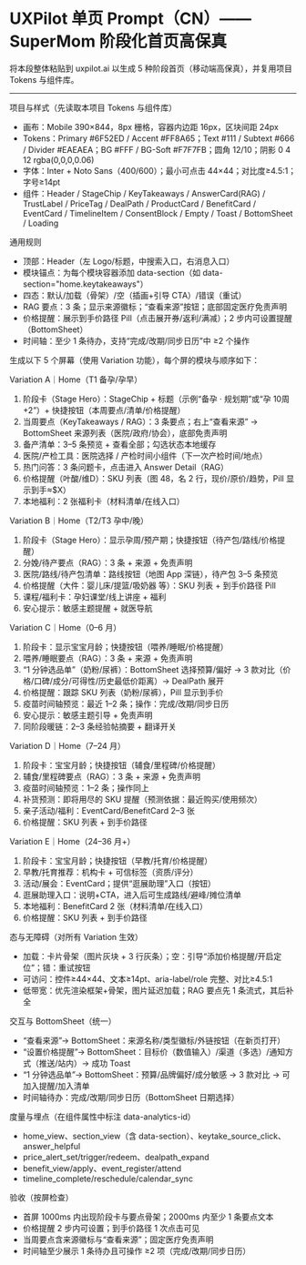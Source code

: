 # UXPilot 单页 Prompt（CN）—— SuperMom 阶段化首页高保真

将本段整体粘贴到 uxpilot.ai 以生成 5 种阶段首页（移动端高保真），并复用项目 Tokens 与组件库。

---

项目与样式（先读取本项目 Tokens 与组件库）
- 画布：Mobile 390×844，8px 栅格，容器内边距 16px，区块间距 24px
- Tokens：Primary #6F52ED / Accent #FF8A65；Text #111 / Subtext #666 / Divider #EAEAEA；BG #FFF / BG-Soft #F7F7FB；圆角 12/10；阴影 0 4 12 rgba(0,0,0,0.06)
- 字体：Inter + Noto Sans（400/600）；最小可点击 44×44；对比度≥4.5:1；字号≥14pt
- 组件：Header / StageChip / KeyTakeaways / AnswerCard(RAG) / TrustLabel / PriceTag / DealPath / ProductCard / BenefitCard / EventCard / TimelineItem / ConsentBlock / Empty / Toast / BottomSheet / Loading

通用规则
- 顶部：Header（左 Logo/标题，中搜索入口，右消息入口）
- 模块锚点：为每个模块容器添加 data-section（如 data-section="home.keytakeaways"）
- 四态：默认/加载（骨架）/空（插画+引导 CTA）/错误（重试）
- RAG 要点：3 条；显示来源徽标；“查看来源”按钮；底部固定医疗免责声明
- 价格提醒：展示到手价路径 Pill（点击展开券/返利/满减）；2 步内可设置提醒（BottomSheet）
- 时间轴：至少 1 条待办，支持“完成/改期/同步日历”中 ≥2 个操作

生成以下 5 个屏幕（使用 Variation 功能），每个屏的模块与顺序如下：

Variation A｜Home（T1 备孕/孕早）
1) 阶段卡（Stage Hero）：StageChip + 标题（示例“备孕 · 规划期”或“孕 10周+2”）+ 快捷按钮（本周要点/清单/价格提醒）
2) 当周要点（KeyTakeaways / RAG）：3 条要点；右上“查看来源” → BottomSheet 来源列表（医院/政府/协会），底部免责声明
3) 备产清单：3–5 条预览 + 查看全部；勾选状态本地缓存
4) 医院/产检工具：医院选择 / 产检时间小组件（下一次产检时间/地点）
5) 热门问答：3 条问题卡，点击进入 Answer Detail（RAG）
6) 价格提醒（叶酸/维D）：SKU 列表（图 48，名 2 行，现价/原价/趋势，Pill 显示到手≈$X）
7) 本地福利：2 张福利卡（材料清单/在线入口）

Variation B｜Home（T2/T3 孕中/晚）
1) 阶段卡（Stage Hero）：显示孕周/预产期；快捷按钮（待产包/路线/价格提醒）
2) 分娩/待产要点（RAG）：3 条 + 来源 + 免责声明
3) 医院/路线/待产包清单：路线按钮（地图 App 深链），待产包 3–5 条预览
4) 价格提醒（大件：婴儿床/提篮/吸奶器 等）：SKU 列表 + 到手价路径 Pill
5) 课程/福利卡：孕妇课堂/线上讲座 + 福利
6) 安心提示：敏感主题提醒 + 就医导航

Variation C｜Home（0–6 月）
1) 阶段卡：显示宝宝月龄；快捷按钮（喂养/睡眠/价格提醒）
2) 喂养/睡眠要点（RAG）：3 条 + 来源 + 免责声明
3) “1 分钟选品单”（奶粉/尿裤）：BottomSheet 选择预算/偏好 → 3 款对比（价格/口碑/成分/可得性/历史最低价距离）→ DealPath 展开
4) 价格提醒：跟踪 SKU 列表（奶粉/尿裤），Pill 显示到手价
5) 疫苗时间轴预览：最近 1–2 条；操作：完成/改期/同步日历
6) 安心提示：敏感主题引导 + 免责声明
7) 同阶段暖链：2–3 条经验帖摘要 + 翻译开关

Variation D｜Home（7–24 月）
1) 阶段卡：宝宝月龄；快捷按钮（辅食/里程碑/价格提醒）
2) 辅食/里程碑要点（RAG）：3 条 + 来源 + 免责声明
3) 疫苗时间轴预览：1–2 条；操作同上
4) 补货预测：即将用尽的 SKU 提醒（预测依据：最近购买/使用频次）
5) 亲子活动/福利：EventCard/BenefitCard 2–3 张
6) 价格提醒：SKU 列表 + 到手价路径

Variation E｜Home（24–36 月+）
1) 阶段卡：宝宝月龄；快捷按钮（早教/托育/价格提醒）
2) 早教/托育推荐：机构卡 + 可信标签（资质/评分）
3) 活动/展会：EventCard；提供“逛展助理”入口（按钮）
4) 逛展助理入口：说明+CTA，进入后可生成路线/避峰/摊位清单
5) 本地福利：BenefitCard 2 张（材料清单/在线入口）
6) 价格提醒：SKU 列表 + 到手价路径

态与无障碍（对所有 Variation 生效）
- 加载：卡片骨架（图片灰块 + 3 行灰条）；空：引导“添加价格提醒/开启定位”；错：重试按钮
- 可访问：控件≥44×44、文本≥14pt、aria-label/role 完整、对比≥4.5:1
- 低带宽：优先渲染框架+骨架，图片延迟加载；RAG 要点先 1 条流式，其后补全

交互与 BottomSheet（统一）
- “查看来源”→ BottomSheet：来源名称/类型徽标/外链按钮（在新页打开）
- “设置价格提醒”→ BottomSheet：目标价（数值输入）/渠道（多选）/通知方式（推送/站内）→ 成功 Toast
- “1 分钟选品单”→ BottomSheet：预算/品牌偏好/成分敏感 → 3 款对比 → 可加入提醒/加入清单
- 时间轴待办：完成/改期/同步日历（BottomSheet 日期选择）

度量与埋点（在组件属性中标注 data-analytics-id）
- home_view、section_view（含 data-section）、keytake_source_click、answer_helpful
- price_alert_set/trigger/redeem、dealpath_expand
- benefit_view/apply、event_register/attend
- timeline_complete/reschedule/calendar_sync

验收（按屏检查）
- 首屏 1000ms 内出现阶段卡与要点骨架；2000ms 内至少 1 条要点文本
- 价格提醒 2 步内可设置；到手价路径 1 次点击可见
- 当周要点含来源徽标与“查看来源”；固定医疗免责声明
- 时间轴至少展示 1 条待办且可操作 ≥2 项（完成/改期/同步日历）